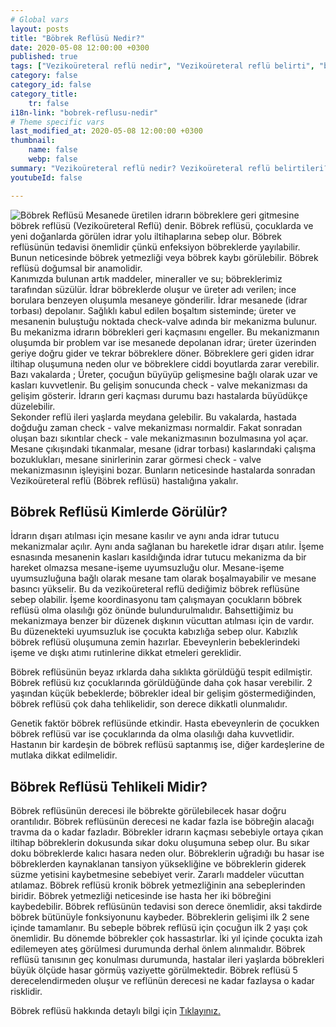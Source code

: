 ```yaml
---
# Global vars
layout: posts
title: "Böbrek Reflüsü Nedir?"
date: 2020-05-08 12:00:00 +0300
published: true
tags: ["Vezikoüreteral reflü nedir", "Vezikoüreteral reflü belirti", "böbrek Reflüsü neden tehlikeli", "Vezikoüreteral reflü teşhis", "Vezikoüreteral reflü tedavi", "Vezikoüreteral reflü ameliyat", "böbrek Reflüsü ameliyatı" , "Vezikoüreteral reflü ", "böbrek reflüsü nedir","böbrek reflüsü belirti","böbrek reflüsü teşhis","böbrek reflüsü derece", "böbrek reflüsü tedavi", "böbrek reflüsü çözüm", "böbrek reflüsü ilaç", "böbrek reflüsü açık ameliyat", "böbrek reflüsü kapalı ameliyat"]
category: false
category_id: false
category_title:
    tr: false
i18n-link: "bobrek-reflusu-nedir"
# Theme specific vars
last_modified_at: 2020-05-08 12:00:00 +0300
thumbnail:
    name: false
    webp: false
summary: "Vezikoüreteral reflü nedir? Vezikoüreteral reflü belirtileri? Vezikoüreteral reflü hangi çocuklarda daha fazla görünür? Reflü neden tehlikelidir? Vezikoüreteral reflü teşhisi? Vezikoüreteral reflü dereceleri? Vezikoüreteral reflü Tedavisi? Reflü ameliyatı? Vezikoüreteral reflü ameliyatında açık ve kapalı cerrahi"
youtubeId: false

---
```


![Böbrek Reflüsü](/assets/img/bobrek.jpeg)
Mesanede üretilen idrarın böbreklere geri gitmesine böbrek reflüsü (Vezikoüreteral Reflü) denir. Böbrek reflüsü, çocuklarda ve yeni doğanlarda görülen idrar yolu iltihaplarına sebep olur. Böbrek reflüsünün tedavisi önemlidir çünkü enfeksiyon böbreklerde yayılabilir. Bunun neticesinde böbrek yetmezliği veya böbrek kaybı görülebilir. Böbrek reflüsü doğumsal bir anamolidir.  
Kanımızda bulunan artık maddeler, mineraller ve su; böbreklerimiz tarafından süzülür. İdrar böbreklerde oluşur ve üreter adı verilen; ince borulara benzeyen oluşumla mesaneye gönderilir. İdrar mesanede (idrar torbası) depolanır. Sağlıklı kabul edilen boşaltım sisteminde; üreter ve mesanenin buluştuğu noktada check-valve adında bir mekanizma bulunur. Bu mekanizma idrarın böbrekleri geri kaçmasını engeller. Bu mekanizmanın oluşumda bir problem var ise mesanede depolanan idrar; üreter üzerinden geriye doğru gider ve tekrar böbreklere döner. Böbreklere geri giden idrar iltihap oluşumuna neden olur ve böbreklere ciddi boyutlarda zarar verebilir. Bazı vakalarda ; Üreter, çocuğun büyüyüp gelişmesine bağlı olarak uzar ve kasları kuvvetlenir. Bu gelişim sonucunda check - valve mekanizması da gelişim gösterir. İdrarın geri kaçması durumu bazı hastalarda büyüdükçe düzelebilir.  
Sekonder reflü ileri yaşlarda meydana gelebilir. Bu vakalarda, hastada doğduğu zaman check - valve mekanizması normaldir. Fakat sonradan oluşan bazı sıkıntılar check - vale mekanizmasının bozulmasına yol açar. Mesane çıkışındaki tıkanmalar, mesane (idrar torbası) kaslarındaki çalışma bozuklukları, mesane sinirlerinin zarar görmesi check - valve mekanizmasının işleyişini bozar. Bunların neticesinde hastalarda sonradan Vezikoüreteral reflü (Böbrek reflüsü) hastalığına yakalır.

## Böbrek Reflüsü Kimlerde Görülür?

İdrarın dışarı atılması için mesane kasılır ve aynı anda idrar tutucu mekanizmalar açılır. Aynı anda sağlanan bu hareketle idrar dışarı atılır. İşeme esnasında mesanenin kasları kasıldığında idrar tutucu mekanizma da bir hareket olmazsa mesane-işeme uyumsuzluğu olur. Mesane-işeme uyumsuzluğuna bağlı olarak mesane tam olarak boşalmayabilir ve mesane basıncı yükselir. Bu da vezikoüreteral reflü dediğimiz böbrek reflüsüne sebep olabilir. İşeme koordinasyonu tam çalışmayan çocukların böbrek reflüsü olma olasılığı göz önünde bulundurulmalıdır. Bahsettiğimiz bu mekanizmaya benzer bir düzenek dışkının vücuttan atılması için de vardır. Bu düzenekteki uyumsuzluk ise çocukta kabızlığa sebep olur. Kabızlık böbrek reflüsü oluşumuna zemin hazırlar. Ebeveynlerin bebeklerindeki işeme ve dışkı atımı rutinlerine dikkat etmeleri gereklidir.

Böbrek reflüsünün beyaz ırklarda daha sıklıkta görüldüğü tespit edilmiştir. Böbrek reflüsü kız çocuklarında görüldüğünde daha çok hasar verebilir.
2 yaşından küçük bebeklerde; böbrekler ideal bir gelişim göstermediğinden, böbrek reflüsü çok daha tehlikelidir, son derece dikkatli olunmalıdır.

Genetik faktör böbrek reflüsünde etkindir. Hasta ebeveynlerin de çocukken böbrek reflüsü var ise çocuklarında da olma olasılığı daha kuvvetlidir. Hastanın bir kardeşin de böbrek reflüsü saptanmış ise, diğer kardeşlerine de mutlaka dikkat edilmelidir.

## Böbrek Reflüsü Tehlikeli Midir?

Böbrek reflüsünün derecesi ile böbrekte görülebilecek hasar doğru orantılıdır. Böbrek reflüsünün derecesi ne kadar fazla ise böbreğin alacağı travma da o kadar fazladır. Böbrekler idrarın kaçması sebebiyle ortaya çıkan iltihap böbreklerin dokusunda sıkar doku oluşumuna sebep olur. Bu sıkar doku böbreklerde kalıcı hasara neden olur. Böbreklerin uğradığı bu hasar ise böbreklerden kaynaklanan tansiyon yüksekliğine ve böbreklerin giderek süzme yetisini kaybetmesine sebebiyet verir. Zararlı maddeler vücuttan atılamaz. Böbrek reflüsü kronik böbrek yetmezliğinin ana sebeplerinden biridir. Böbrek yetmezliği neticesinde ise hasta her iki böbreğini kaybedebilir. Böbrek reflüsünün tedavisi son derece önemlidir, aksi takdirde böbrek bütünüyle fonksiyonunu kaybeder.  Böbreklerin gelişimi ilk 2 sene içinde tamamlanır. Bu sebeple böbrek reflüsü için çocuğun ilk 2 yaşı çok önemlidir. Bu dönemde böbrekler çok hassastırlar. İki yıl içinde çocukta izah edilemeyen ateş görülmesi durumunda derhal önlem alınmalıdır. Böbrek reflüsü tanısının geç konulması durumunda, hastalar ileri yaşlarda böbrekleri büyük ölçüde hasar görmüş vaziyette görülmektedir. Böbrek reflüsü 5 derecelendirmeden oluşur ve reflünün derecesi ne kadar fazlaysa o kadar risklidir.


Böbrek reflüsü hakkında detaylı bilgi için [Tıklayınız.](https://www.onoluroloji.com/bobrek-reflusu)
